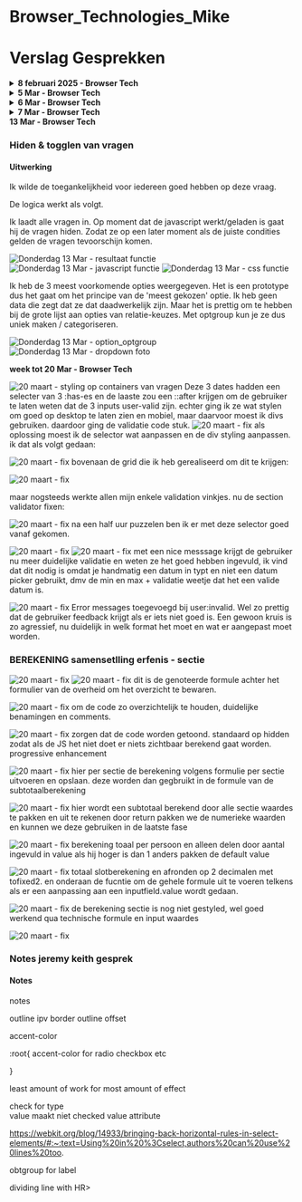 # Browser_Technologies_Mike

# Verslag Gesprekken

<details>
<summary><strong>8 februari 2025 - Browser Tech</strong></summary>

### Gesprek: Browser Tech

#### Voortgang

- Inputvelden geanalyseerd en op detailniveau bekeken.
- Onderzoek naar regular expressions (mogelijk via RegExr tool) voor pattern-gebaseerde invoer.
- Breder perspectief bekijken:
  - Anchors naar andere vragen of nieuwe vragen toevoegen indien nodig.
  - Vragen verbergen of invalideren afhankelijk van andere invoer.
  - Inputwaarde doorgeven aan andere vragen indien hetzelfde antwoord vereist is (bijv. "Vul ook in bij vraag 5k").

</details>

<details>
<summary><strong>5 Mar - Browser Tech</strong></summary>

#### Voortgang

- Dropdown met een overige toggle gemaakt. Uiteindelijk besloten hem beter niet te gebruiken voor snellere UX.

</details>

<details>
<summary><strong>6 Mar - Browser Tech</strong></summary>

### Gesprek: Browser Tech

#### Voortgang

- radio buttons gestyled met before en focus. Normale appearance uitgezet.
- IBAN Pattern checker toegevoegd voor nederlandse IBAN met 14 karakters.
- Datum maker gemaakt die je max waardes heeft.
- hideable overig gemaakt maar werkt niet zo goed als ik wil dus het veld maar standaard laten staan.
- EIND vd dag: ook nog een foldable vraag gemaakt. Als je op ja klikt komt er nog een extra vraag tevoorschijn

![Dinsdag 6 Mar](./images/voortgang_6mar.png)

</details>

<details>
<summary><strong>7 Mar - Browser Tech</strong></summary>

### Gesprek: Browser Tech

#### Voortgang

optioneel toevoegen ipv \* required.
input datalist options interactieve select voor talen bijv. lange lijsten
vormgeving tussendoor om tijd te besparen aan het eind
ol li counter

small> voor kleine extra toevoeging/tekst bij een label.

aan en uit state in radio button vorm > kan een checkbox worden, vraag stellen zodat het een vink wordt als getrouwd is, anders kippen. bijv.

updateBSN()

- var element
- var 2e element - .value attribute runnen als eerst element wordt ingevuld zodat de waarde wordt overgenomen

vragen links uitlijnen en rechts evt vervolgvraag.

min 280 responsive px’s, hoeft niet perfect maar moet wel werken.

</details>

<summary><strong>13 Mar - Browser Tech</strong></summary>

### Hiden & togglen van vragen

#### Uitwerking

Ik wilde de toegankelijkheid voor iedereen goed hebben op deze vraag.

De logica werkt als volgt.

Ik laadt alle vragen in.
Op moment dat de javascript werkt/geladen is gaat hij de vragen hiden.
Zodat ze op een later moment als de juiste condities gelden de vragen tevoorschijn komen.

![Donderdag 13 Mar - resultaat functie](./images/hiden.png)
![Donderdag 13 Mar - javascript functie](./images/js_hiden.png)
![Donderdag 13 Mar - css functie](./images/css_hiden.png)

Ik heb de 3 meest voorkomende opties weergegeven. Het is een prototype dus het gaat om het principe van de 'meest gekozen' optie. Ik heb geen data die zegt dat ze dat daadwerkelijk zijn. Maar het is prettig om te hebben bij de grote lijst aan opties van relatie-keuzes. Met optgroup kun je ze dus uniek maken / categoriseren.

![Donderdag 13 Mar - option_optgroup](./images/option_optgroup.png)
![Donderdag 13 Mar - dropdown foto](./images/dropdown.JPG)


<summary><strong>week tot 20 Mar - Browser Tech</strong></summary>


  ![20 maart - styling op containers van vragen](./images/validatie_3_dates.png)
  Deze 3 dates hadden een selecter van 3 :has-es en de laaste zou een ::after krijgen om de gebruiker te laten weten dat de 3 inputs user-valid zijn. echter ging ik ze wat stylen om goed op desktop te laten zien en mobiel, maar daarvoor moest ik divs gebruiken. daardoor ging de validatie code stuk.
  ![20 maart - fix](./images/validatie.3.png)
  als oplossing moest ik de selector wat aanpassen en de div styling aanpassen. ik dat als volgt gedaan: 

  ![20 maart - fix](./images/validatie.1.png)
  bovenaan de grid die ik heb gerealiseerd om dit te krijgen:

  ![20 maart - fix](./images/validatie.2.png)

  maar nogsteeds werkte allen mijn enkele validation vinkjes.
  nu de section validator fixen:

  ![20 maart - fix](./images/fix_validation.png)
  na een half uur puzzelen ben ik er met deze selector goed vanaf gekomen.

  ![20 maart - fix](./images/validation_result_d.png)
  ![20 maart - fix](./images/validation_result_m.png)
  met een nice messsage krijgt de gebruiker nu meer duidelijke validatie en weten ze het goed hebben ingevuld, ik vind dat dit nodig is omdat je handmatig een datum in typt en niet een datum picker gebruikt, dmv de min en max + validatie weetje dat het een valide datum is.



  ![20 maart - fix](./images/message_error.png)
  Error messages toegevoegd bij user:invalid. Wel zo prettig dat de gebruiker feedback krijgt als er iets niet goed is. Een gewoon kruis is zo agressief, nu duidelijk in welk format het moet en wat er aangepast moet worden.


### BEREKENING samensetlling erfenis - sectie
 ![20 maart - fix](./images/overheid_theorie.png)
 ![20 maart - fix](./images/theorie_formule_achter_berekening.png)
 dit is de genoteerde formule achter het formulier van de overheid om het overzicht te bewaren.

 ![20 maart - fix](./images/js_code_consts.png)
 om de code zo overzichtelijk te houden, duidelijke benamingen en comments.


  ![20 maart - fix](./images/js_code_hiden.png)
  zorgen dat de code worden getoond. standaard op hidden zodat als de JS het niet doet er niets zichtbaar berekend gaat worden. progressive enhancement

  ![20 maart - fix](./images/secties_berekeningen.png)
  hier per sectie de berekening volgens formulie per sectie uitvoeren en opslaan.
  deze worden dan gegbruikt in de formule van de subtotaalberekening

  ![20 maart - fix](./images/js_subtotaal.png)
  hier wordt een subtotaal berekend door alle sectie waardes te pakken en uit te rekenen
  door return pakken we de numerieke waarden en kunnen we deze gebruiken in de laatste fase 

  ![20 maart - fix](./images/js_per_persoon.png)
  berekening toaal per persoon en alleen delen door aantal ingevuld in value als hij hoger is dan 1 anders pakken de default value

  ![20 maart - fix](./images/js_totaal.png)
  totaal slotberekening en afronden op 2 decimalen met tofixed2.
  en onderaan de fucntie om de gehele formule uit te voeren telkens als er een aanpassing aan een inputfield.value wordt gedaan.
  
  ![20 maart - fix](./images/styling_vragen.png)
  de berekening sectie is nog niet gestyled, wel goed werkend qua technische formule en input waardes

  ![20 maart - fix](./images/berekening.png)


 
















### Notes jeremy keith gesprek

#### Notes

notes

outline ipv border
outline offset

accent-color

:root{
accent-color for radio checkbox etc

}

least amount of work for most amount of effect

check for type  
value maakt niet
checked value attribute

https://webkit.org/blog/14933/bringing-back-horizontal-rules-in-select-elements/#:~:text=Using%20in%20%3Cselect,authors%20can%20use%20lines%20too.

obtgroup for label

dividing line with HR>

</details>
